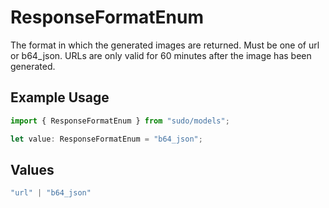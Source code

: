 # ResponseFormatEnum

The format in which the generated images are returned. Must be one of url or b64_json. URLs are only valid for 60 minutes after the image has been generated.

## Example Usage

```typescript
import { ResponseFormatEnum } from "sudo/models";

let value: ResponseFormatEnum = "b64_json";
```

## Values

```typescript
"url" | "b64_json"
```